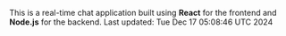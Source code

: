 This is a real-time chat application built using **React** for the frontend and **Node.js** for the backend.
Last updated: Tue Dec 17 05:08:46 UTC 2024
